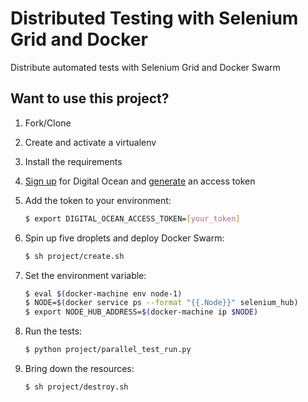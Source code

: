 # Distributed Testing with Selenium Grid and Docker

Distribute automated tests with Selenium Grid and Docker Swarm

## Want to use this project?

1. Fork/Clone

1. Create and activate a virtualenv

1. Install the requirements

1. [Sign up](https://m.do.co/c/d8f211a4b4c2) for Digital Ocean and [generate](https://www.digitalocean.com/community/tutorials/how-to-use-the-digitalocean-api-v2) an access token

1. Add the token to your environment:

    ```sh
    $ export DIGITAL_OCEAN_ACCESS_TOKEN=[your_token]
    ```

1. Spin up five droplets and deploy Docker Swarm:

    ```sh
    $ sh project/create.sh
    ```

1. Set the environment variable:

    ```sh
    $ eval $(docker-machine env node-1)
    $ NODE=$(docker service ps --format "{{.Node}}" selenium_hub)
    $ export NODE_HUB_ADDRESS=$(docker-machine ip $NODE)
    ```

1. Run the tests:

    ```sh
    $ python project/parallel_test_run.py
    ```

1. Bring down the resources:

    ```sh
    $ sh project/destroy.sh
    ```
